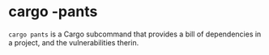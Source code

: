 # cargo -pants

`cargo pants` is a Cargo subcommand that provides a bill of dependencies in a project,
and the vulnerabilities therin.

